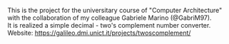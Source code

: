 This is the project for the universitary course of "Computer Architecture" with the collaboration of my colleague Gabriele Marino (@GabriM97).  
It is realized a simple decimal - two's complement number converter.  
Website: https://galileo.dmi.unict.it/projects/twoscomplement/
